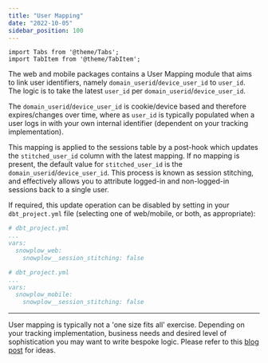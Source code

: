 ```yaml
---
title: "User Mapping"
date: "2022-10-05"
sidebar_position: 100
---
```

```mdx-code-block
import Tabs from '@theme/Tabs';
import TabItem from '@theme/TabItem';
```

The web and mobile packages contains a User Mapping module that aims to link user identifiers, namely `domain_userid`/`device_user_id` to `user_id`. The logic is to take the latest `user_id` per `domain_userid`/`device_user_id`.

The `domain_userid`/`device_user_id` is cookie/device based and therefore expires/changes over time, where as `user_id` is typically populated when a user logs in with your own internal identifier (dependent on your tracking implementation).

This mapping is applied to the sessions table by a post-hook which updates the `stitched_user_id` column with the latest mapping. If no mapping is present, the default value for `stitched_user_id`  is the `domain_userid`/`device_user_id`. This process is known as session stitching, and effectively allows you to attribute logged-in and non-logged-in sessions back to a single user.

If required, this update operation can be disabled by setting in your `dbt_project.yml` file (selecting one of web/mobile, or both, as appropriate):

<Tabs groupId="dbt-packages">
<TabItem value="web" label="Snowplow Web" default>

```yml
# dbt_project.yml
...
vars:
  snowplow_web:
    snowplow__session_stitching: false
```

</TabItem>
<TabItem value="mobile" label="Snowplow Mobile">

```yml
# dbt_project.yml
...
vars:
  snowplow_mobile:
    snowplow__session_stitching: false
```

</TabItem>
</Tabs>

------

User mapping is typically not a 'one size fits all' exercise. Depending on your tracking implementation, business needs and desired level of sophistication you may want to write bespoke logic. Please refer to this [blog post](https://snowplow.io/blog/developing-a-single-customer-view-with-snowplow/) for ideas.
